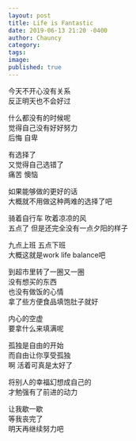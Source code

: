 ```yaml
---
layout: post
title: Life is Fantastic
date: 2019-06-13 21:20 -0400
author: Chauncy
category: 
tags: 
image: 
published: true
---
```


今天不开心没有关系  
反正明天也不会好过

什么都没有的时候呢  
觉得自己没有好好努力  
后悔 自卑  

有选择了  
又觉得自己选错了  
痛苦 懊恼  

如果能够做的更好的话  
大概就不用做这种两难的选择了吧  

骑着自行车 吹着凉凉的风  
五点了 但是还完全没有一点夕阳的样子

九点上班 五点下班   
大概这就是work life balance吧  

到超市里转了一圈又一圈  
没有想买的东西  
也没有做饭的心情  
拿了些方便食品填饱肚子就好  

内心的空虚  
要拿什么来填满呢  

孤独是自由的开始  
而自由让你享受孤独  
啊 活着可真是太好了  

将别人的幸福幻想成自己的  
才勉强有了前进的动力  

让我歇一歇  
等我丧完了  
明天再继续努力吧  
